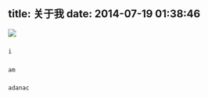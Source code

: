 title: 关于我 
date: 2014-07-19 01:38:46
---
![](http://adanac.qiniudn.com/meinv.jpg)
#####
    i
#####
    am
#####
    adanac
